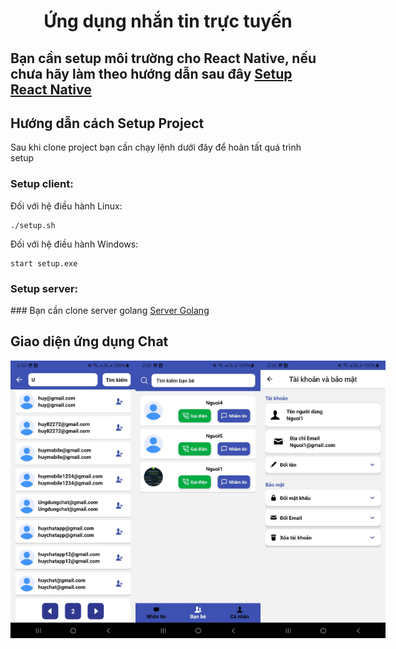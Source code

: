 <h1 align="center">Ứng dụng nhắn tin trực tuyến</h1>
<h2 align="left">Bạn cần setup môi trường cho React Native, nếu chưa hãy làm theo hướng dẫn sau đây <a href="https://reactnative.dev/docs/set-up-your-environment">Setup React Native</a></h2>
<h2>Hướng dẫn cách Setup Project</h2>
<p>Sau khi clone project bạn cần chạy lệnh dưới đây để hoàn tất quá trình setup</p>
<h3>Setup client:</h3>
Đối với hệ điều hành Linux:

```
./setup.sh
```

Đối với hệ điều hành Windows:

```
start setup.exe
```

<h3>Setup server:</h3>
### Bạn cần clone server golang 
<a href="https://github.com/theanh201/Direct-Message-Backend.git">Server Golang</a>

## Giao diện ứng dụng Chat

<div style="display:flex">
<img src="src/asset/ui/giaodien1.jpeg" alt="Giao diện ứng dụng chat" width="200">
<img src="src/asset/ui/giaodien2.jpeg" alt="Giao diện ứng dụng chat" width="200">
<img src="src/asset/ui/giaodien3.jpeg" alt="Giao diện ứng dụng chat" width="200">
</div>
